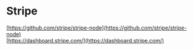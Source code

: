 # Stripe

[https://github.com/stripe/stripe-node](https://github.com/stripe/stripe-node)  
[https://dashboard.stripe.com/](https://dashboard.stripe.com/)

